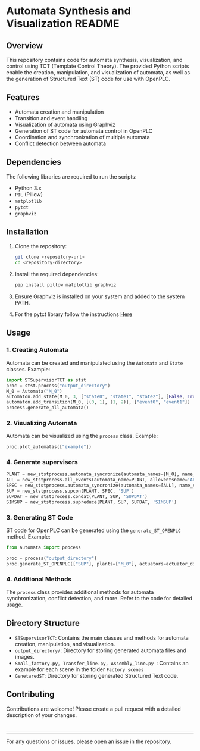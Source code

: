 # Automata Synthesis and Visualization README

## Overview

This repository contains code for automata synthesis, visualization, and control using TCT (Template Control Theory). The provided Python scripts enable the creation, manipulation, and visualization of automata, as well as the generation of Structured Text (ST) code for use with OpenPLC.

## Features

- Automata creation and manipulation
- Transition and event handling
- Visualization of automata using Graphviz
- Generation of ST code for automata control in OpenPLC
- Coordination and synchronization of multiple automata
- Conflict detection between automata

## Dependencies

The following libraries are required to run the scripts:

- Python 3.x
- `PIL` (Pillow)
- `matplotlib`
- `pytct`
- `graphviz`

## Installation

1. Clone the repository:
   
   ```bash
   git clone <repository-url>
   cd <repository-directory>
   ```

2. Install the required dependencies:
   
   ```bash
   pip install pillow matplotlib graphviz
   ```

3. Ensure Graphviz is installed on your system and added to the system PATH.

4. For the pytct library follow the instructions [Here](https://omucai.github.io/PyTCT-docs/)

## Usage

### 1. Creating Automata

Automata can be created and manipulated using the `Automata` and `State` classes. Example:

```python
import STSupervisorTCT as stst
proc = stst.process("output_directory")
M_0 = Automata("M_0")
automaton.add_state(M_0, 3, ["state0", "state1", "state2"], [False, True, False])
automaton.add_transition(M_0, [(0, 1), (1, 2)], ["event0", "event1"])
process.generate_all_automata()
```

### 2. Visualizing Automata

Automata can be visualized using the `process` class. Example:

```python
proc.plot_automatas(["example"])
```

### 4. Generate supervisors

```python
PLANT = new_ststprocess.automata_syncronize(automata_names=[M_0], name_sync='PLANT')
ALL = new_ststprocess.all_events(automata_name=PLANT, alleventsname='ALL')
SPEC = new_ststprocess.automata_syncronize(automata_names=[ALL], name_sync='SPEC')
SUP = new_ststprocess.supcon(PLANT, SPEC, 'SUP')
SUPDAT = new_ststprocess.condat(PLANT, SUP, 'SUPDAT')
SIMSUP = new_ststprocess.supreduce(PLANT, SUP, SUPDAT, 'SIMSUP')
```

### 3. Generating ST Code

ST code for OpenPLC can be generated using the `generate_ST_OPENPLC` method. Example:

```python
from automata import process

proc = process("output_directory")
proc.generate_ST_OPENPLC(["SUP"], plants=["M_0"], actuators=actuator_dict)
```

### 4. Additional Methods

The `process` class provides additional methods for automata synchronization, conflict detection, and more. Refer to the code for detailed usage.

## Directory Structure

- `STSupervisorTCT`: Contains the main classes and methods for automata creation, manipulation, and visualization.
- `output_directory/`: Directory for storing generated automata files and images.
- `Small_factory.py, Transfer_line.py, Assembly_line.py `: Contains an example for each scene in  the folder `Factory scenes`
- `GenetaredST`: Directory for storing generated Structured Text code.

## Contributing

Contributions are welcome! Please create a pull request with a detailed description of your changes.

# 

---

For any questions or issues, please open an issue in the repository.
